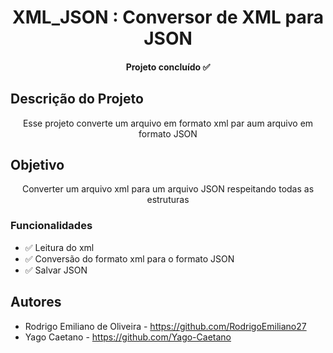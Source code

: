 <h1 align="center">XML_JSON : Conversor de XML para JSON</h1>
<h4 align="center"> 
Projeto concluído ✅
</h4>

## Descrição do Projeto
<p align="center">Esse projeto converte um arquivo em formato xml par aum arquivo em formato JSON</p>
 
## Objetivo
<p align="center"> Converter um arquivo xml para um arquivo JSON respeitando todas as estruturas </p>

 ### Funcionalidades

- ✅ Leitura do xml
- ✅ Conversão do formato xml para o formato JSON
- ✅ Salvar JSON

## Autores
- Rodrigo Emiliano de Oliveira  - https://github.com/RodrigoEmiliano27
- Yago Caetano - https://github.com/Yago-Caetano
